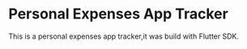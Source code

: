 # Personal Expenses App Tracker
This is a personal expenses app tracker,it was build with Flutter SDK.